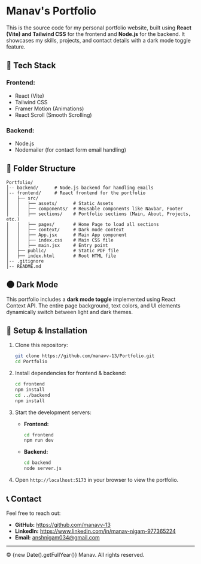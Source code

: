 # Manav's Portfolio

This is the source code for my personal portfolio website, built using **React (Vite) and Tailwind CSS** for the frontend and **Node.js** for the backend. It showcases my skills, projects, and contact details with a dark mode toggle feature.

## 🚀 Tech Stack

### **Frontend:**
- React (Vite)
- Tailwind CSS
- Framer Motion (Animations)
- React Scroll (Smooth Scrolling)

### **Backend:**
- Node.js
- Nodemailer (for contact form email handling)

## 📁 Folder Structure
```
Portfolio/
│-- backend/      # Node.js backend for handling emails
│-- frontend/     # React frontend for the portfolio
│   ├── src/
│   │   ├── assets/      # Static Assets
│   │   ├── components/  # Reusable components like Navbar, Footer
│   │   ├── sections/    # Portfolio sections (Main, About, Projects, etc.)
│   │   ├── pages/       # Home Page to load all sections
│   │   ├── context/     # Dark mode context
│   │   ├── App.jsx      # Main App component
│   │   ├── index.css    # Main CSS file
│   │   ├── main.jsx     # Entry point
│   ├── public/          # Static PDF file
│   ├── index.html       # Root HTML file
│-- .gitignore
│-- README.md
```

## 🌑 Dark Mode
This portfolio includes a **dark mode toggle** implemented using React Context API. The entire page background, text colors, and UI elements dynamically switch between light and dark themes.

## 🔧 Setup & Installation
1. Clone this repository:
   ```sh
   git clone https://github.com/manavv-13/Portfolio.git
   cd Portfolio
   ```

2. Install dependencies for frontend & backend:
   ```sh
   cd frontend
   npm install
   cd ../backend
   npm install
   ```

3. Start the development servers:
   - **Frontend:**
     ```sh
     cd frontend
     npm run dev
     ```
   - **Backend:**
     ```sh
     cd backend
     node server.js
     ```

4. Open `http://localhost:5173` in your browser to view the portfolio.

## 📞 Contact
Feel free to reach out:
- **GitHub:** https://github.com/manavv-13
- **LinkedIn:** https://www.linkedin.com/in/manav-nigam-977365224
- **Email:** anshnigam034@gmail.com

---
© {new Date().getFullYear()} Manav. All rights reserved.

